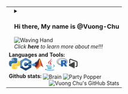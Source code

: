 <table >
  <tr>
    <td> <img src="https://github.com/Vuong-Chu/Vuong-Chu/blob/main/Universe.gif" alt=""> </td>
    <td>
        <details>
        <summary> <h3> Hi there, My name is @Vuong-Chu </h3> <img align=center src="https://user-images.githubusercontent.com/26017543/213809353-c908d93c-3dff-4694-9d13-e0e5cbdb879c.png" alt="Waving Hand" width="36" height="36" /> <br /> <i> Click <b> here </b> to learn more about me!!! </i> </summary> <br /> <br />
          <p> - 💖 I’m interested in translating all methods in Financial Econometrics/Computational Finance to well-designed functions in C++, Python, and Java. <br /> <br />
          - 🌱 I’m currently targeting to Quant developer/ Quant analyst/ Quant researcher positions. <br /> <br />
          - 🔎 I’m looking to collaborate on projects related to financial time series data. <br /> <br />
          - 🔰 I love swimming, cycling and coding challenges. <br /> <br />
          - 📫 Feel free to reach out to me at minhvuong2992(at)gmail.com</p>

<strong> Github contributions: </strong> <img  align= center src="https://github.com/Vuong-Chu/Vuong-Chu/blob/main/savings-pig.gif" alt="Pig" width="60" height="60" />
          
![Snake animation](https://github.com/Vuong-Chu/Vuong-Chu/blob/output/github-contribution-grid-snake.svg)
          </details>
        </td>
  </tr>
  <tr> 
    <td colspan="2">
      <strong> Languages and Tools: </strong> <br />
      <img align="left" alt="Python" width="30px" src="https://github.com/Vuong-Chu/Vuong-Chu/blob/main/python.svg" />
      <img align="left" alt="C++" width="30px" src="https://github.com/Vuong-Chu/Vuong-Chu/blob/main/c.svg" />
      <img align="left" alt="C++" width="32px" src="https://github.com/Vuong-Chu/Vuong-Chu/blob/main/MatLab.svg" />
      <img align="left" alt="Java" width="35px" src="https://github.com/Vuong-Chu/Vuong-Chu/blob/main/java.svg" />
      <img align="left" alt="R" width="30px" src="https://github.com/Vuong-Chu/Vuong-Chu/blob/main/r.svg" />
      <img align="left" alt="PowerBI" width="30px" src="https://github.com/Vuong-Chu/Vuong-Chu/blob/main/power-bi.svg" />
    </td>
  </tr>
  <tr>
    <td colspan="2">
      <strong> Github stats: </strong> <img  align= center src="https://user-images.githubusercontent.com/26017543/213809364-ed620f4b-dff2-4fef-9221-b831eb6a9502.png" alt="Brain" width="36" height="36" /> <img align= center src="https://user-images.githubusercontent.com/26017543/213809357-1687c2d7-8c88-47af-a9be-9110b1d9c10a.png" alt="Party Popper" width="36" height="36"/> <br />
  
  <img align="right" alt="Vuong Chu's GitHub Stats" src="https://git-stats-vuong.vercel.app/api?username=Vuong-Chu&show_icons=true&hide_border=false&title_color=ff652f&icon_color=FFE400&bg_color=09131B&text_color=ffffff&border_color=0c1a25" />
    </td>
  </tr>
</table>




